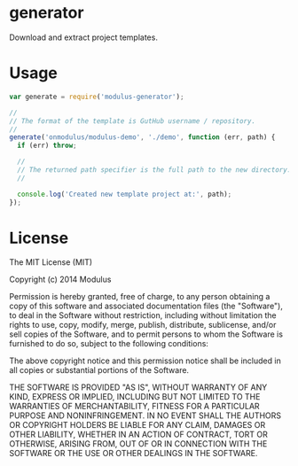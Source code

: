 generator
=========

Download and extract project templates.

# Usage

```js
var generate = require('modulus-generator');

//
// The format of the template is GutHub username / repository.
//
generate('onmodulus/modulus-demo', './demo', function (err, path) {
  if (err) throw;

  //
  // The returned path specifier is the full path to the new directory.
  //

  console.log('Created new template project at:', path);
});
```

# License

The MIT License (MIT)

Copyright (c) 2014 Modulus

Permission is hereby granted, free of charge, to any person obtaining a copy
of this software and associated documentation files (the "Software"), to deal
in the Software without restriction, including without limitation the rights
to use, copy, modify, merge, publish, distribute, sublicense, and/or sell
copies of the Software, and to permit persons to whom the Software is
furnished to do so, subject to the following conditions:

The above copyright notice and this permission notice shall be included in all
copies or substantial portions of the Software.

THE SOFTWARE IS PROVIDED "AS IS", WITHOUT WARRANTY OF ANY KIND, EXPRESS OR
IMPLIED, INCLUDING BUT NOT LIMITED TO THE WARRANTIES OF MERCHANTABILITY,
FITNESS FOR A PARTICULAR PURPOSE AND NONINFRINGEMENT. IN NO EVENT SHALL THE
AUTHORS OR COPYRIGHT HOLDERS BE LIABLE FOR ANY CLAIM, DAMAGES OR OTHER
LIABILITY, WHETHER IN AN ACTION OF CONTRACT, TORT OR OTHERWISE, ARISING FROM,
OUT OF OR IN CONNECTION WITH THE SOFTWARE OR THE USE OR OTHER DEALINGS IN THE
SOFTWARE.
